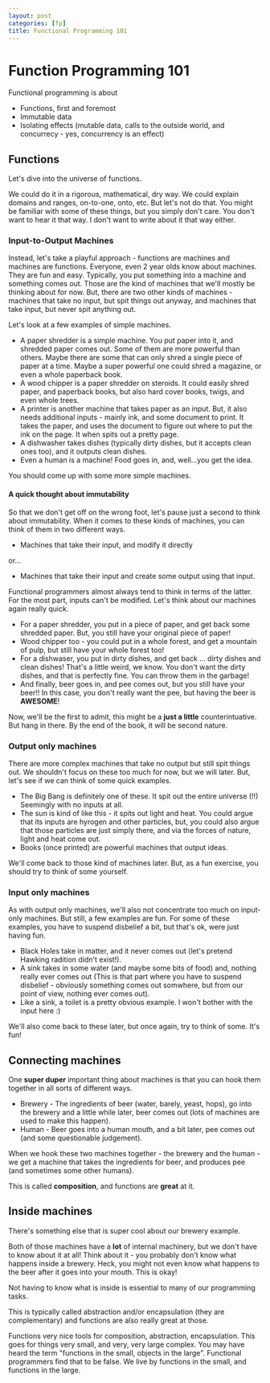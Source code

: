 ```yaml
---
layout: post
categories: [fp]
title: Functional Programming 101
---
```


# Function Programming 101

Functional programming is about

* Functions, first and foremost
* Immutable data
* Isolating effects (mutable data, calls to the outside world, and concurrecy - yes, concurrency is an effect)

## Functions

Let's dive into the universe of functions.

We could do it in a rigorous, mathematical, dry way. We could explain domains and ranges, on-to-one, onto, etc. But let's not do that. You might be familiar with some of these things, but you simply don't care. You don't want to hear it that way. I don't want to write about it that way either.

### Input-to-Output Machines

Instead, let's take a playful approach - functions are machines and machines are functions. Everyone, even 2 year olds know about machines. They are fun and easy. Typically, you put something into a machine and something comes out. Those are the kind of machines that we'll mostly be thinking about for now. But, there are two other kinds of machines - machines that take no input, but spit things out anyway, and machines that take input, but never spit anything out.

Let's look at a few examples of simple machines.

* A paper shredder is a simple machine. You put paper into it, and shredded paper comes out. Some of them are more powerful than others. Maybe there are some that can only shred a single piece of paper at a time. Maybe a super powerful one could shred a magazine, or even a whole paperback book.
* A wood chipper is a paper shredder on steroids. It could easily shred paper, and paperback books, but also hard cover books, twigs, and even whole trees.
* A printer is another machine that takes paper as an input. But, it also needs additional inputs - mainly ink, and some document to print. It takes the paper, and uses the document to figure out where to put the ink on the page. It when spits out a pretty page.
* A dishwasher takes dishes (typically dirty dishes, but it accepts clean ones too), and it outputs clean dishes.
* Even a human is a machine! Food goes in, and, well...you get the idea.

You should come up with some more simple machines.

#### A quick thought about immutability

So that we don't get off on the wrong foot, let's pause just a second to think about immutability. When it comes to these kinds of machines, you can think of them in two different ways.

* Machines that take their input, and modify it directly

 or...

* Machines that take their input and create some output using that input.

Functional programmers almost always tend to think in terms of the latter. For the most part, inputs can't be modified. Let's think about our machines again really quick.

* For a paper shredder, you put in a piece of paper, and get back some shredded paper. But, you still have your original piece of paper!
* Wood chipper too - you could put in a whole forest, and get a mountain of pulp, but still have your whole forest too!
* For a dishwaser, you put in dirty dishes, and get back ... dirty dishes and clean dishes! That's a little weird, we know. You don't want the dirty dishes, and that is perfectly fine. You can throw them in the garbage!
* And finally, beer goes in, and pee comes out, but you still have your beer!! In this case, you don't really want the pee, but having the beer is **AWESOME**!

Now, we'll be the first to admit, this might be a __just a little__ counterintuative. But hang in there. By the end of the book, it will be second nature.

### Output only machines

There are more complex machines that take no output but still spit things out. We shouldn't focus on these too much for now, but we will later. But, let's see if we can think of some quick examples.

* The Big Bang is definitely one of these. It spit out the entire universe (!!) Seemingly with no inputs at all.
* The sun is kind of like this - it spits out light and heat. You could argue that its inputs are hyrogen and other particles, but, you could also argue that those particles are just simply there, and via the forces of nature, light and heat come out.
* Books (once printed) are powerful machines that output ideas.

We'll come back to those kind of machines later. But, as a fun exercise, you should try to think of some yourself.

### Input only machines

As with output only machines, we'll also not concentrate too much on input-only machines. But still, a few examples are fun. For some of these examples, you have to suspend disbelief a bit, but that's ok, were just having fun.

* Black Holes take in matter, and it never comes out (let's pretend Hawking radition didn't exist!).
* A sink takes in some water (and maybe some bits of food) and, nothing really ever comes out (This is that part where you have to suspend disbelief - obviously something comes out somwhere, but from our point of view, nothing ever comes out).
* Like a sink, a toilet is a pretty obvious example. I won't bother with the input here :)

We'll also come back to these later, but once again, try to think of some. It's fun!

## Connecting machines

One __super duper__ important thing about machines is that you can hook them together in all sorts of different ways.

* Brewery - The ingredients of beer (water, barely, yeast, hops), go into the brewery and a little while later, beer comes out (lots of machines are used to make this happen).
* Human - Beer goes into a human mouth, and a bit later, pee comes out (and some questionable judgement).

When we hook these two machines together - the brewery and the human - we get a machine that takes the ingredients for beer, and produces pee (and sometimes some other humans).

This is called **composition**, and functions are __great__ at it.

## Inside machines

There's something else that is super cool about our brewery example.

Both of those machines have a __lot__ of internal machinery, but we don't have to know about it at all! Think about it - you probably don't know what happens inside a brewery. Heck, you might not even know what happens to the beer after it goes into your mouth. This is okay!

Not having to know what is inside is essential to many of our programming tasks.

This is typically called abstraction and/or encapsulation (they are complementary) and functions are also really great at those.

Functions very nice tools for composition, abstraction, encapsulation. This goes for things very small, and very, very large complex. You may have heard the term "functions in the small, objects in the large". Functional programmers find that to be false. We live by functions in the small, and functions in the large.



